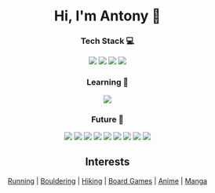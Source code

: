<!--
Lazy notes

<h2 align="center">Software engineer at Syndi Health 💚</h2>

Badges from => https://github.com/Ileriayo/markdown-badges

<img src="" />
-->

<h1 align="center">Hi, I'm Antony 👋</h1>

<h3 align="center">Tech Stack 💻</h3>
<div align="center">
  <img src="https://img.shields.io/badge/React-20232A?style=for-the-badge&logo=react&logoColor=61DAFB" />
  <img src="https://img.shields.io/badge/react_native-%2320232a.svg?style=for-the-badge&logo=react&logoColor=%2361DAFB" />
  <img src="https://img.shields.io/badge/TypeScript-007ACC?style=for-the-badge&logo=typescript&logoColor=white" />
  <img src="https://img.shields.io/badge/redux-%23593d88.svg?style=for-the-badge&logo=redux&logoColor=white" />
</div>

<h3 align="center">Learning 🌱</h3>
<div align="center">
  <img src="https://img.shields.io/badge/Cypress-17202C?style=for-the-badge&logo=cypress&logoColor=white" />
</div>

<h3 align="center">Future 🚀</h3>
<div align="center">
  <img src="https://img.shields.io/badge/Flutter-02569B?style=for-the-badge&logo=flutter&logoColor=white" />
  <img src="https://img.shields.io/badge/kubernetes-326ce5.svg?&style=for-the-badge&logo=kubernetes&logoColor=white" />
  <img src="https://img.shields.io/badge/Rust-000000?style=for-the-badge&logo=rust&logoColor=white" />
  <img src="https://img.shields.io/badge/Svelte-4A4A55?style=for-the-badge&logo=svelte&logoColor=FF3E00" />
  <img src="https://img.shields.io/badge/Cassandra-1287B1?style=for-the-badge&logo=apache%20cassandra&logoColor=white" />
  <img src="https://img.shields.io/badge/Apache_Kafka-231F20?style=for-the-badge&logo=apache-kafka&logoColor=white" />
  <img src="https://img.shields.io/badge/firebase-%23039BE5.svg?style=for-the-badge&logo=firebase" />
  <img src="https://img.shields.io/badge/vuejs-%2335495e.svg?style=for-the-badge&logo=vuedotjs&logoColor=%234FC08D" />
  <img src="https://img.shields.io/badge/Go-00ADD8?style=for-the-badge&logo=go&logoColor=white" />
</div>

<h2 align="center">Interests</h2>
<div align="center">
  <a href="https://www.strava.com/">Running</a> |
  <a href="https://www.archclimbingwall.com/">Bouldering</a> |
  <a href="https://www.alltrails.com/">Hiking</a> |
  <a href="https://thebrotherhoodgames.co.uk/">Board Games</a> |
  <a href="https://www.crunchyroll.com/">Anime<a> |
  <a href="https://www.viz.com/shonenjump">Manga<a>
</div>
<!--
<br />
<div align="center">

[![Top Langs](https://github-readme-stats.vercel.app/api/top-langs/?username=antonylong&layout=compact)](https://github.com/antonylong/github-readme-stats)

</div>
-->
